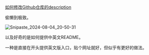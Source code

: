 [如何修改Github仓库的description](https://blog.csdn.net/weixin_32155265/article/details/111187202)

偷懒到极致。

![Snipaste_2024-08-04_20-50-31](https://fastly.jsdelivr.net/gh/MrXnneHang/blog_img/BlogHosting/img/24/07/202408042051938.jpeg)

以及好奇的是如何提供中英文README。

一种是直接在开头提供英文版入口，贴个网址就好，但似乎有更好的做法。

